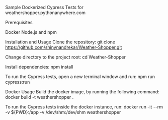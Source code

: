 Sample Dockerized Cypress Tests for weathershopper.pythonanywhere.com

Prerequisites

Docker Node.js and npm

Installation and Usage
Clone the repository: git clone https://github.com/shinynandrekar/Weather-Shopper.git

Change directory to the project root: cd Weather-Shopper

Install dependencies: npm install

To run the Cypress tests, open a new terminal window and run: npm run cypress:run

Docker Usage
Build the docker image, by running the following command: docker build -t weathershopper .

To run the Cypress tests inside the docker instance, run: docker run -it --rm -v ${PWD}:/app -v /dev/shm:/dev/shm weathershopper
